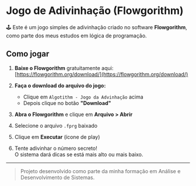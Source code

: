 # Jogo de Adivinhação (Flowgorithm)

🕹️ Este é um jogo simples de adivinhação criado no software **Flowgorithm**, como parte dos meus estudos em lógica de programação.

## Como jogar

1. **Baixe o Flowgorithm** gratuitamente aqui:  
   [https://flowgorithm.org/download/](https://flowgorithm.org/download/)

2. **Faça o download do arquivo do jogo:**  
   - Clique em `Algotithm - Jogo da Advinhação` acima
   - Depois clique no botão **"Download"**

3. **Abra o Flowgorithm** e clique em **Arquivo > Abrir**

4. Selecione o arquivo `.fprg` baixado

5. Clique em **Executar** (ícone de play)

6. Tente adivinhar o número secreto!  
   O sistema dará dicas se está mais alto ou mais baixo.

---

> Projeto desenvolvido como parte da minha formação em Análise e Desenvolvimento de Sistemas.
